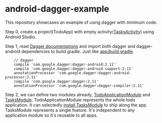 # android-dagger-example

This repository showcases an example of using dagger with minimum code.

Step 0, create a project(TodoApp) with empty activity([TasksActivity](https://github.com/toliuweijing/android-dagger-example/blob/master/app/src/main/java/com/polythinking/weijingliu/todoapp/tasks/view/TasksActivity.java)) using Android Studio.

Step 1, read [Dagger documentations](https://github.com/google/dagger#android-gradle) and import both dagger and dagger-android dependencies to build.gradle. Just like [app/build.gradle](https://github.com/toliuweijing/android-dagger-example/blob/master/app/build.gradle#L36).
```
    // dagger
    compile 'com.google.dagger:dagger-android:2.11'
    compile 'com.google.dagger:dagger-android-support:2.11'
    annotationProcessor 'com.google.dagger:dagger-android-processor:2.11'
    compile 'com.google.dagger:dagger:2.11'
    annotationProcessor 'com.google.dagger:dagger-compiler:2.11'
```

Step 2, we can define two modules already, [TodoApplicationModule](https://github.com/toliuweijing/android-dagger-example/blob/master/app/src/main/java/com/polythinking/weijingliu/todoapp/TodoApplicationModule.java) and [TasksModule](https://github.com/toliuweijing/android-dagger-example/blob/master/app/src/main/java/com/polythinking/weijingliu/todoapp/tasks/view/TasksModule.java). TodoApplicationModule represents the whole todo application. It can selectedly [install TasksModule](https://github.com/toliuweijing/android-dagger-example/blob/master/app/src/main/java/com/polythinking/weijingliu/todoapp/TodoApplicationModule.java#L11) to ship along the app. TasksModule represents a single feature. It's independent to any application module so it's reusable to all apps. 
